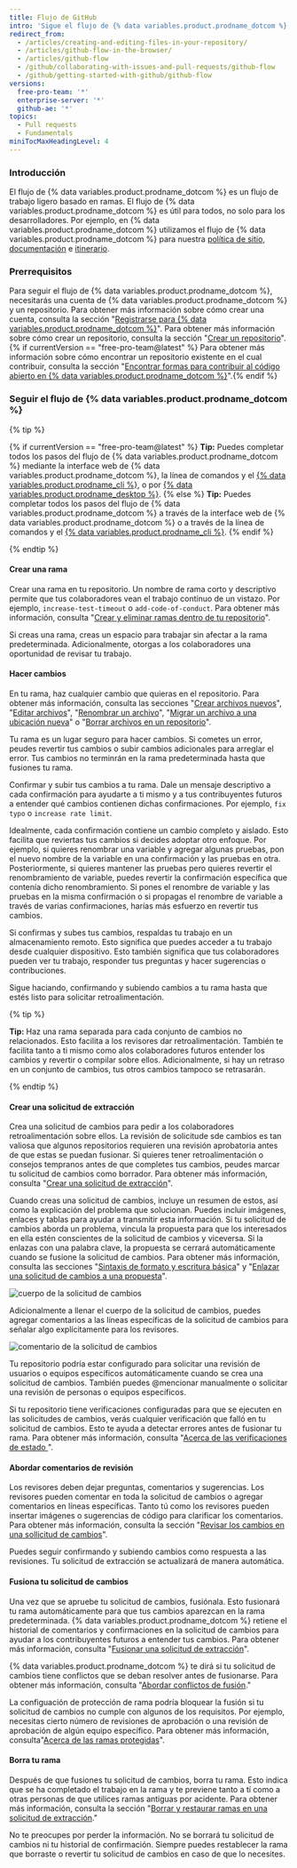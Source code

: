 ```yaml
---
title: Flujo de GitHub
intro: 'Sigue el flujo de {% data variables.product.prodname_dotcom %} para colaborar en los proyectos.'
redirect_from:
  - /articles/creating-and-editing-files-in-your-repository/
  - /articles/github-flow-in-the-browser/
  - /articles/github-flow
  - /github/collaborating-with-issues-and-pull-requests/github-flow
  - /github/getting-started-with-github/github-flow
versions:
  free-pro-team: '*'
  enterprise-server: '*'
  github-ae: '*'
topics:
  - Pull requests
  - Fundamentals
miniTocMaxHeadingLevel: 4
---
```


### Introducción

El flujo de {% data variables.product.prodname_dotcom %} es un flujo de trabajo ligero basado en ramas. El flujo de {% data variables.product.prodname_dotcom %} es útil para todos, no solo para los desarrolladores. Por ejemplo, en {% data variables.product.prodname_dotcom %} utilizamos el flujo de {% data variables.product.prodname_dotcom %} para nuestra [política de sitio](https://github.com/github/site-policy), [documentación](https://github.com/github/docs) e [itinerario](https://github.com/github/roadmap).

### Prerrequisitos

Para seguir el flujo de {% data variables.product.prodname_dotcom %}, necesitarás una cuenta de {% data variables.product.prodname_dotcom %} y un repositorio. Para obtener más información sobre cómo crear una cuenta, consulta la sección "[Registrarse para {% data variables.product.prodname_dotcom %}](/github/getting-started-with-github/signing-up-for-github)". Para obtener más información sobre cómo crear un repositorio, consulta la sección "[Crear un repositorio](/github/getting-started-with-github/create-a-repo)".{% if currentVersion == "free-pro-team@latest" %} Para obtener más información sobre cómo encontrar un repositorio existente en el cual contribuir, consulta la sección "[Encontrar formas para contribuir al código abierto en {% data variables.product.prodname_dotcom %}](/github/getting-started-with-github/finding-ways-to-contribute-to-open-source-on-github)".{% endif %}

### Seguir el flujo de {% data variables.product.prodname_dotcom %}

{% tip %}

{% if currentVersion == "free-pro-team@latest" %}
**Tip:** Puedes completar todos los pasos del flujo de {% data variables.product.prodname_dotcom %} mediante la interface web de {% data variables.product.prodname_dotcom %}, la línea de comandos y el [{% data variables.product.prodname_cli %}](https://cli.github.com), o por [{% data variables.product.prodname_desktop %}](/desktop).
{% else %}
**Tip:** Puedes completar todos los pasos del flujo de {% data variables.product.prodname_dotcom %} a través de la interface web de {% data variables.product.prodname_dotcom %} o a través de la línea de comandos y el [{% data variables.product.prodname_cli %}](https://cli.github.com).
{% endif %}

{% endtip %}

#### Crear una rama

  Crear una rama en tu repositorio. Un nombre de rama corto y descriptivo permite que tus colaboradores vean el trabajo contínuo de un vistazo. Por ejemplo, `increase-test-timeout` o `add-code-of-conduct`. Para obtener más información, consulta "[Crear y eliminar ramas dentro de tu repositorio](/github/collaborating-with-issues-and-pull-requests/creating-and-deleting-branches-within-your-repository)".

  Si creas una rama, creas un espacio para trabajar sin afectar a la rama predeterminada. Adicionalmente, otorgas a los colaboradores una oportunidad de revisar tu trabajo.

#### Hacer cambios

En tu rama, haz cualquier cambio que quieras en el repositorio. Para obtener más información, consulta las secciones "[Crear archivos nuevos](/articles/creating-new-files)", "[Editar archivos](/articles/editing-files)", "[Renombrar un archivo](/articles/renaming-a-file)", "[Migrar un archivo a una ubicación nueva](/articles/moving-a-file-to-a-new-location)" o "[Borrar archivos en un repositorio](/github/managing-files-in-a-repository/deleting-files-in-a-repository)".

Tu rama es un lugar seguro para hacer cambios. Si cometes un error, peudes revertir tus cambios o subir cambios adicionales para arreglar el error. Tus cambios no terminrán en la rama predeterminada hasta que fusiones tu rama.

Confirmar y subir tus cambios a tu rama. Dale un mensaje descriptivo a cada confirmación para ayudarte a ti mismo y a tus contribuyentes futuros a entender qué cambios contienen dichas confirmaciones. Por ejemplo, `fix typo` o `increase rate limit`.

Idealmente, cada confirmación contiene un cambio completo y aislado. Esto facilita que reviertas tus cambios si decides adoptar otro enfoque. Por ejemplo, si quieres renombrar una variable y agregar algunas pruebas, pon el nuevo nombre de la variable en una confirmación y las pruebas en otra. Posteriormente, si quieres mantener las pruebas pero quieres revertir el renombramiento de variable, puedes revertir la confirmación específica que contenía dicho renombramiento. Si pones el renombre de variable y las pruebas en la misma confirmación o si propagas el renombre de variable a través de varias confirmaciones, harías más esfuerzo en revertir tus cambios.

Si confirmas y subes tus cambios, respaldas tu trabajo en un almacenamiento remoto. Esto significa que puedes acceder a tu trabajo desde cualquier dispositivo. Esto también significa que tus colaboradores pueden ver tu trabajo, responder tus preguntas y hacer sugerencias o contribuciones.

Sigue haciando, confirmando y subiendo cambios a tu rama hasta que estés listo para solicitar retroalimentación.

{% tip %}

**Tip:** Haz una rama separada para cada conjunto de cambios no relacionados. Esto facilita a los revisores dar retroalimentación. También te facilita tanto a ti mismo como alos colaboradores futuros entender los cambios y revertir o compilar sobre ellos. Adicionalmente, si hay un retraso en un conjunto de cambios, tus otros cambios tampoco se retrasarán.

{% endtip %}

#### Crear una solicitud de extracción

Crea una solicitud de cambios para pedir a los colaboradores retroalimentación sobre ellos. La revisión de solicitude sde cambios es tan valiosa que algunos repositorios requieren una revisión aprobatoria antes de que estas se puedan fusionar. Si quieres tener retroalimentación o consejos tempranos antes de que completes tus cambios, peudes marcar tu solicitud de cambios como borrador. Para obtener más información, consulta "[Crear una solicitud de extracción](/articles/creating-a-pull-request)".

Cuando creas una solicitud de cambios, incluye un resumen de estos, así como la explicación del problema que solucionan. Puedes incluir imágenes, enlaces y tablas para ayudar a transmitir esta información. Si tu solicitud de cambios aborda un problema, vincula la propuesta para que los interesados en ella estén conscientes de la solicitud de cambios y viceversa. Si la enlazas con una palabra clave, la propuesta se cerrará automáticamente cuando se fusione la solicitud de cambios. Para obtener más información, consulta las secciones "[Sintaxis de formato y escritura básica](/github/writing-on-github/basic-writing-and-formatting-syntax)" y "[Enlazar una solicitud de cambios a una propuesta](/github/managing-your-work-on-github/linking-a-pull-request-to-an-issue)".

![cuerpo de la solicitud de cambios](/assets/images/help/pull_requests/pull-request-body.png)

Adicionalmente a llenar el cuerpo de la solicitud de cambios, puedes agregar comentarios a las líneas específicas de la solicitud de cambios para señalar algo explícitamente para los revisores.

![comentario de la solicitud de cambios](/assets/images/help/pull_requests/pull-request-comment.png)

Tu repositorio podría estar configurado para solicitar una revisión de usuarios o equipos específicos automáticamente cuando se crea una solicitud de cambios. También puedes @mencionar manualmente o solicitar una revisión de personas o equipos específicos.

Si tu repositorio tiene verificaciones configuradas para que se ejecuten en las solicitudes de cambios, verás cualquier verificación que falló en tu solicitud de cambios. Esto te ayuda a detectar errores antes de fusionar tu rama. Para obtener más información, consulta "[Acerca de las verificaciones de estado ](/github/collaborating-with-issues-and-pull-requests/about-status-checks)".

#### Abordar comentarios de revisión

Los revisores deben dejar preguntas, comentarios y sugerencias. Los revisores pueden comentar en toda la solicitud de cambios o agregar comentarios en líneas específicas. Tanto tú como los revisores pueden insertar imágenes o sugerencias de código para clarificar los comentarios. Para obtener más información, consulta la sección "[Revisar los cambios en una sollicitud de cambios](/github/collaborating-with-issues-and-pull-requests/reviewing-changes-in-pull-requests)".

Puedes seguir confirmando y subiendo cambios como respuesta a las revisiones. Tu solicitud de extracción se actualizará de manera automática.

#### Fusiona tu solicitud de cambios

Una vez que se apruebe tu solicitud de cambios, fusiónala. Esto fusionará tu rama automáticamente para que tus cambios aparezcan en la rama predeterminada. {% data variables.product.prodname_dotcom %} retiene el historial de comentarios y confirmaciones en la solicitud de cambios para ayudar a los contribuyentes futuros a entender tus cambios. Para obtener más información, consulta "[Fusionar una solicitud de extracción](/articles/merging-a-pull-request)".

{% data variables.product.prodname_dotcom %} te dirá si tu solicitud de cambios tiene conflictos que se deban resolver antes de fusionarse. Para obtener más información, consulta "[Abordar conflictos de fusión](/github/collaborating-with-issues-and-pull-requests/addressing-merge-conflicts)."

La configuación de protección de rama podría bloquear la fusión si tu solicitud de cambios no cumple con algunos de los requisitos. Por ejemplo, necesitas cierto número de revisiones de aprobación o una revisión de aprobación de algún equipo específico. Para obtener más información, consulta"[Acerca de las ramas protegidas](/github/administering-a-repository/about-protected-branches)".

#### Borra tu rama

Después de que fusiones tu solicitud de cambios, borra tu rama. Esto indica que se ha completado el trabajo en la rama y te previene tanto a tí como a otras personas de que utilices ramas antiguas por acidente. Para obtener más información, consulta la sección "[Borrar y restaurar ramas en una solicitud de extracción](/github/administering-a-repository/deleting-and-restoring-branches-in-a-pull-request)."

No te preocupes por perder la información. No se borrará tu solicitud de cambios ni tu historial de confirmación. Siempre puedes restablecer la rama que borraste o revertir tu solicitud de cambios en caso de que lo necesites.
